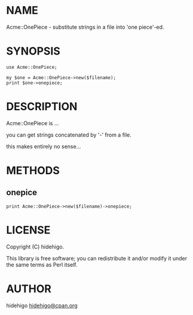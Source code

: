 # NAME

Acme::OnePiece - substitute strings in a file into 'one piece'-ed.

# SYNOPSIS

    use Acme::OnePiece;

    my $one = Acme::OnePiece->new($filename);
    print $one->onepiece;

# DESCRIPTION

Acme::OnePiece is ...

you can get strings concatenated by '-' from a file.

this makes entirely no sense...

# METHODS

## onepice

    print Acme::OnePiece->new($filename)->onepiece;

# LICENSE

Copyright (C) hidehigo.

This library is free software; you can redistribute it and/or modify
it under the same terms as Perl itself.

# AUTHOR

hidehigo <hidehigo@cpan.org>
